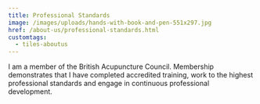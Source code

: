 ```yaml
---
title: Professional Standards
image: /images/uploads/hands-with-book-and-pen-551x297.jpg
href: /about-us/professional-standards.html
customtags:
  - tiles-aboutus
---
```

I am a member of the British  Acupuncture Council.  Membership demonstrates that I have completed accredited training, work to the highest professional standards and engage in continuous professional development. 
